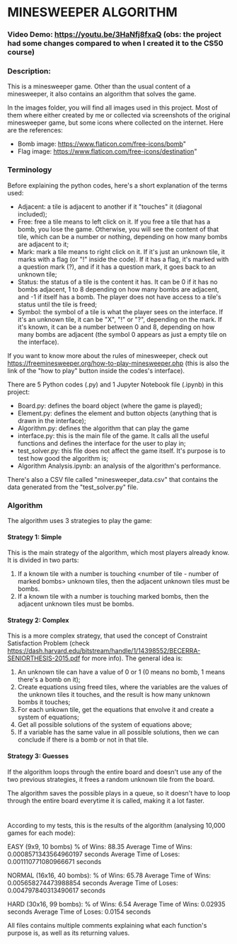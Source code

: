 # MINESWEEPER ALGORITHM
### Video Demo:  https://youtu.be/3HaNfj8fxaQ (obs: the project had some changes compared to when I created it to the CS50 course)
### Description:
This is a minesweeper game. Other than the usual content of a minesweeper, it also contains an algorithm that solves the game.

In the images folder, you will find all images used in this project. Most of them where either created by me or collected via screenshots of the original minesweeper game, but some icons where collected on the internet. Here are the references:
- Bomb image: https://www.flaticon.com/free-icons/bomb"
- Flag image: https://www.flaticon.com/free-icons/destination"


### Terminology
Before explaining the python codes, here's a short explanation of the terms used:
- Adjacent: a tile is adjacent to another if it "touches" it (diagonal included);
- Free: free a tile means to left click on it. If you free a tile that has a bomb, you lose the game. Otherwise, you will see the content of that tile, which can be a number or nothing, depending on how many bombs are adjacent to it;
- Mark: mark a tile means to right click on it. If it's just an unknown tile, it marks with a flag (or "!" inside the code). If it has a flag, it's marked with a question mark (?), and if it has a question mark, it goes back to an unknown tile;
- Status: the status of a tile is the content it has. It can be 0 if it has no bombs adjacent, 1 to 8 depending on how many bombs are adjacent, and -1 if itself has a bomb. The player does not have access to a tile's status until the tile is freed;
- Symbol: the symbol of a tile is what the player sees on the interface. If it's an unknown tile, it can be "X", "!" or "?", depending on the mark. If it's known, it can be a number between 0 and 8, depending on how many bombs are adjacent (the symbol 0 appears as just a empty tile on the interface).

If you want to know more about the rules of minesweeper, check out https://freeminesweeper.org/how-to-play-minesweeper.php (this is also the link of the "how to play" button inside the codes's interface).

There are 5 Python codes (.py) and 1 Jupyter Notebook file (.ipynb) in this project:
- Board.py: defines the board object (where the game is played);
- Element.py: defines the element and button objects (anything that is drawn in the interface);
- Algorithm.py: defines the algorithm that can play the game
- interface.py: this is the main file of the game. It calls all the useful functions and defines the interface for the user to play in;
- test_solver.py: this file does not affect the game itself. It's purpose is to test how good the algorithm is;
- Algorithm Analysis.ipynb: an analysis of the algorithm's performance.

There's also a CSV file called "minesweeper_data.csv" that contains the data generated from the "test_solver.py" file.

### Algorithm

The algorithm uses 3 strategies to play the game:

#### Strategy 1: Simple
This is the main strategy of the algorithm, which most players already know. It is divided in two parts:
1. If a known tile with a number is touching <number of tile - number of marked bombs> unknown tiles, then the adjacent unknown tiles must be bombs.
2. If a known tile with a number is touching <number of tile> marked bombs, then the adjacent unknown tiles must be bombs.

#### Strategy 2: Complex
This is a more complex strategy, that used the concept of Constraint Satisfaction Problem (check https://dash.harvard.edu/bitstream/handle/1/14398552/BECERRA-SENIORTHESIS-2015.pdf for more info). The general idea is:
1. An unknown tile can have a value of 0 or 1 (0 means no bomb, 1 means there's a bomb on it);
2. Create equations using freed tiles, where the variables are the values of the unknown tiles it touches, and the result is how many unknown bombs it touches;
3. For each unkown tile, get the equations that envolve it and create a system of equations;
4. Get all possible solutions of the system of equations above;
5. If a variable has the same value in all possible solutions, then we can conclude if there is a bomb or not in that tile.
  
#### Strategy 3: Guesses
If the algorithm loops through the entire board and doesn't use any of the two previous strategies, it frees a random unknown tile from the board.

The algorithm saves the possible plays in a queue, so it doesn't have to loop through the entire board everytime it is called, making it a lot faster.

#

  
According to my tests, this is the results of the algorithm (analysing 10,000 games for each mode):

EASY (9x9, 10 bombs)
% of Wins: 88.35
Average Time of Wins: 0.0008571343564960197 seconds
Average Time of Loses: 0.001110771080966671 seconds

NORMAL (16x16, 40 bombs):
% of Wins: 65.78
Average Time of Wins: 0.005658274473988854 seconds
Average Time of Loses: 0.004797840313490617 seconds

HARD (30x16, 99 bombs):
% of Wins: 6.54
Average Time of Wins: 0.02935 seconds
Average Time of Loses: 0.0154 seconds


All files contains multiple comments explaining what each function's purpose is, as well as its returning values.
